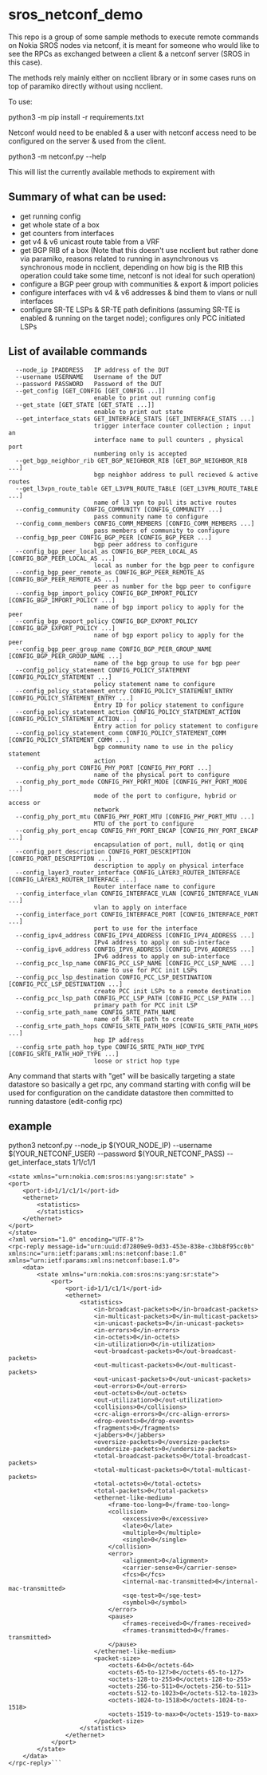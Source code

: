# sros_netconf_demo

This repo is a group of some sample methods to execute remote commands on Nokia SROS nodes via netconf, it is meant for someone who would like to see the RPCs as exchanged between a client & a netconf server (SROS in this case).

The methods rely mainly either on ncclient library or in some cases runs on top of paramiko directly without using ncclient.

To use:

python3 -m pip install -r requirements.txt

Netconf would need to be enabled & a user with netconf access need to be configured on the server & used from the client.

python3 -m netconf.py --help

This will list the currently available methods to expirement with

## Summary of what can be used:

* get running config
* get whole state of a box
* get counters from interfaces
* get v4 & v6 unicast route table from a VRF
* get BGP RIB of a box (Note that this doesn't use ncclient but rather done via paramiko, reasons related to running in asynchronous vs synchronous mode in ncclient, depending on how big is the RIB this operation could take some time, netconf is not ideal for such operation)
* configure a BGP peer group with communities & export & import policies
* configure interfaces with v4 & v6 addresses & bind them to vlans or null interfaces
* configure SR-TE LSPs & SR-TE path definitions (assuming SR-TE is enabled & running on the target node); configures only PCC initiated LSPs


## List of available commands

```-h, --help            show this help message and exit
  --node_ip IPADDRESS   IP address of the DUT
  --username USERNAME   Username of the DUT
  --password PASSWORD   Password of the DUT
  --get_config [GET_CONFIG [GET_CONFIG ...]]
                        enable to print out running config
  --get_state [GET_STATE [GET_STATE ...]]
                        enable to print out state
  --get_interface_stats GET_INTERFACE_STATS [GET_INTERFACE_STATS ...]
                        trigger interface counter collection ; input an
                        interface name to pull counters , physical port
                        numbering only is accepted
  --get_bgp_neighbor_rib GET_BGP_NEIGHBOR_RIB [GET_BGP_NEIGHBOR_RIB ...]
                        bgp neighbor address to pull recieved & active routes
  --get_l3vpn_route_table GET_L3VPN_ROUTE_TABLE [GET_L3VPN_ROUTE_TABLE ...]
                        name of l3 vpn to pull its active routes
  --config_community CONFIG_COMMUNITY [CONFIG_COMMUNITY ...]
                        pass community name to configure
  --config_comm_members CONFIG_COMM_MEMBERS [CONFIG_COMM_MEMBERS ...]
                        pass members of community to configure
  --config_bgp_peer CONFIG_BGP_PEER [CONFIG_BGP_PEER ...]
                        bgp peer address to configure
  --config_bgp_peer_local_as CONFIG_BGP_PEER_LOCAL_AS [CONFIG_BGP_PEER_LOCAL_AS ...]
                        local as number for the bgp peer to configure
  --config_bgp_peer_remote_as CONFIG_BGP_PEER_REMOTE_AS [CONFIG_BGP_PEER_REMOTE_AS ...]
                        peer as number for the bgp peer to configure
  --config_bgp_import_policy CONFIG_BGP_IMPORT_POLICY [CONFIG_BGP_IMPORT_POLICY ...]
                        name of bgp import policy to apply for the peer
  --config_bgp_export_policy CONFIG_BGP_EXPORT_POLICY [CONFIG_BGP_EXPORT_POLICY ...]
                        name of bgp export policy to apply for the peer
  --config_bgp_peer_group_name CONFIG_BGP_PEER_GROUP_NAME [CONFIG_BGP_PEER_GROUP_NAME ...]
                        name of the bgp group to use for bgp peer
  --config_policy_statement CONFIG_POLICY_STATEMENT [CONFIG_POLICY_STATEMENT ...]
                        policy statement name to configure
  --config_policy_statement_entry CONFIG_POLICY_STATEMENT_ENTRY [CONFIG_POLICY_STATEMENT_ENTRY ...]
                        Entry ID for policy statement to configure
  --config_policy_statement_action CONFIG_POLICY_STATEMENT_ACTION [CONFIG_POLICY_STATEMENT_ACTION ...]
                        Entry action for policy statement to configure
  --config_policy_statement_comm CONFIG_POLICY_STATEMENT_COMM [CONFIG_POLICY_STATEMENT_COMM ...]
                        bgp community name to use in the policy statement
                        action
  --config_phy_port CONFIG_PHY_PORT [CONFIG_PHY_PORT ...]
                        name of the physical port to configure
  --config_phy_port_mode CONFIG_PHY_PORT_MODE [CONFIG_PHY_PORT_MODE ...]
                        mode of the port to configure, hybrid or access or
                        network
  --config_phy_port_mtu CONFIG_PHY_PORT_MTU [CONFIG_PHY_PORT_MTU ...]
                        MTU of the port to configure
  --config_phy_port_encap CONFIG_PHY_PORT_ENCAP [CONFIG_PHY_PORT_ENCAP ...]
                        encapsulation of port, null, dot1q or qinq
  --config_port_description CONFIG_PORT_DESCRIPTION [CONFIG_PORT_DESCRIPTION ...]
                        description to apply on physical interface
  --config_layer3_router_interface CONFIG_LAYER3_ROUTER_INTERFACE [CONFIG_LAYER3_ROUTER_INTERFACE ...]
                        Router interface name to configure
  --config_interface_vlan CONFIG_INTERFACE_VLAN [CONFIG_INTERFACE_VLAN ...]
                        vlan to apply on interface
  --config_interface_port CONFIG_INTERFACE_PORT [CONFIG_INTERFACE_PORT ...]
                        port to use for the interface
  --config_ipv4_address CONFIG_IPV4_ADDRESS [CONFIG_IPV4_ADDRESS ...]
                        IPv4 address to apply on sub-interface
  --config_ipv6_address CONFIG_IPV6_ADDRESS [CONFIG_IPV6_ADDRESS ...]
                        IPv6 address to apply on sub-interface
  --config_pcc_lsp_name CONFIG_PCC_LSP_NAME [CONFIG_PCC_LSP_NAME ...]
                        name to use for PCC init LSPs
  --config_pcc_lsp_destination CONFIG_PCC_LSP_DESTINATION [CONFIG_PCC_LSP_DESTINATION ...]
                        create PCC init LSPs to a remote destination
  --config_pcc_lsp_path CONFIG_PCC_LSP_PATH [CONFIG_PCC_LSP_PATH ...]
                        primary path for PCC init LSP
  --config_srte_path_name CONFIG_SRTE_PATH_NAME
                        name of SR-TE path to create
  --config_srte_path_hops CONFIG_SRTE_PATH_HOPS [CONFIG_SRTE_PATH_HOPS ...]
                        hop IP address
  --config_srte_path_hop_type CONFIG_SRTE_PATH_HOP_TYPE [CONFIG_SRTE_PATH_HOP_TYPE ...]
                        loose or strict hop type
```
                        
  Any command that starts with "get" will be basically targeting a state datastore so basically a get rpc, any command starting with config will be used for configuration on the candidate datastore then committed to running datastore (edit-config rpc)
  
  ## example
  
  python3 netconf.py --node_ip $(YOUR_NODE_IP) --username $(YOUR_NETCONF_USER) --password $(YOUR_NETCONF_PASS) --get_interface_stats 1/1/c1/1


```
<state xmlns="urn:nokia.com:sros:ns:yang:sr:state" >
<port>
    <port-id>1/1/c1/1</port-id>
    <ethernet>
        <statistics>
        </statistics>
    </ethernet>
</port>
</state>
<?xml version="1.0" encoding="UTF-8"?>
<rpc-reply message-id="urn:uuid:d72809e9-0d33-453e-838e-c3bb8f95cc0b" xmlns:nc="urn:ietf:params:xml:ns:netconf:base:1.0" xmlns="urn:ietf:params:xml:ns:netconf:base:1.0">
    <data>
        <state xmlns="urn:nokia.com:sros:ns:yang:sr:state">
            <port>
                <port-id>1/1/c1/1</port-id>
                <ethernet>
                    <statistics>
                        <in-broadcast-packets>0</in-broadcast-packets>
                        <in-multicast-packets>0</in-multicast-packets>
                        <in-unicast-packets>0</in-unicast-packets>
                        <in-errors>0</in-errors>
                        <in-octets>0</in-octets>
                        <in-utilization>0</in-utilization>
                        <out-broadcast-packets>0</out-broadcast-packets>
                        <out-multicast-packets>0</out-multicast-packets>
                        <out-unicast-packets>0</out-unicast-packets>
                        <out-errors>0</out-errors>
                        <out-octets>0</out-octets>
                        <out-utilization>0</out-utilization>
                        <collisions>0</collisions>
                        <crc-align-errors>0</crc-align-errors>
                        <drop-events>0</drop-events>
                        <fragments>0</fragments>
                        <jabbers>0</jabbers>
                        <oversize-packets>0</oversize-packets>
                        <undersize-packets>0</undersize-packets>
                        <total-broadcast-packets>0</total-broadcast-packets>
                        <total-multicast-packets>0</total-multicast-packets>
                        <total-octets>0</total-octets>
                        <total-packets>0</total-packets>
                        <ethernet-like-medium>
                            <frame-too-long>0</frame-too-long>
                            <collision>
                                <excessive>0</excessive>
                                <late>0</late>
                                <multiple>0</multiple>
                                <single>0</single>
                            </collision>
                            <error>
                                <alignment>0</alignment>
                                <carrier-sense>0</carrier-sense>
                                <fcs>0</fcs>
                                <internal-mac-transmitted>0</internal-mac-transmitted>
                                <sqe-test>0</sqe-test>
                                <symbol>0</symbol>
                            </error>
                            <pause>
                                <frames-received>0</frames-received>
                                <frames-transmitted>0</frames-transmitted>
                            </pause>
                        </ethernet-like-medium>
                        <packet-size>
                            <octets-64>0</octets-64>
                            <octets-65-to-127>0</octets-65-to-127>
                            <octets-128-to-255>0</octets-128-to-255>
                            <octets-256-to-511>0</octets-256-to-511>
                            <octets-512-to-1023>0</octets-512-to-1023>
                            <octets-1024-to-1518>0</octets-1024-to-1518>
                            <octets-1519-to-max>0</octets-1519-to-max>
                        </packet-size>
                    </statistics>
                </ethernet>
            </port>
        </state>
    </data>
</rpc-reply>```
